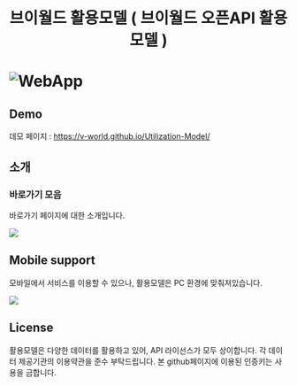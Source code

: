 <h1 align="center">
  브이월드 활용모델 ( 브이월드 오픈API 활용모델 )
</h1>


# ![WebApp](https://v-world.github.io/Utilization-Model/keys/imgs/%EC%9C%84%ED%97%98%EC%A7%80%EC%97%AD%EC%A1%B0%ED%9A%8C.png)
## Demo
데모 페이지 : https://v-world.github.io/Utilization-Model/


## 소개

### 바로가기 모음
바로가기 페이지에 대한 소개입니다.

![]([https://iharsh234.github.io/WebApp/images/demo/web_app_face.JPG](https://v-world.github.io/Utilization-Model/keys/imgs/%EC%9C%84%ED%97%98%EC%A7%80%EC%97%AD%EC%A1%B0%ED%9A%8C.png))


## Mobile support
모바일에서 서비스를 이용할 수 있으나, 활용모델은 PC 환경에 맞춰져있습니다.

![]([https://iharsh234.github.io/WebApp/images/demo/mobile.png](https://v-world.github.io/Utilization-Model/keys/imgs/%EC%9C%84%ED%97%98%EC%A7%80%EC%97%AD%EC%A1%B0%ED%9A%8C.png))

## License
활용모델은 다양한 데이터를 활용하고 있어, API 라이선스가 모두 상이합니다.
각 데이터 제공기관의 이용약관을 준수 부탁드립니다.
본 github페이지에 이용된 인증키는 사용을 금합니다.
